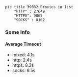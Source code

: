 
```mermaid
pie title 39082 Proxies in list
    "HTTP" : 27649
    "HTTPS": 9865
    "SOCKS" : 8162
```

### Some Info
#### Average Timeout

- mixed: 4.1s
- http: 2.4s
- https: 8.2s
- socks: 6.5s